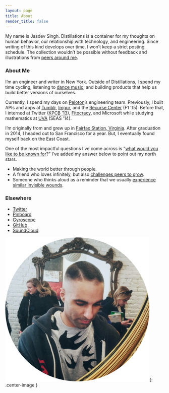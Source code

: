```yaml
---
layout: page
title: About
render_title: false
---
```


My name is Jasdev Singh. Distillations is a container for my thoughts on human behavior, our relationship with technology, and engineering. Since writing of this kind develops over time, I won’t keep a strict posting schedule. The collection wouldn’t be possible without feedback and illustrations from [peers around me](/village).

### About Me

I’m an engineer and writer in New York. Outside of Distillations, I spend my time cycling, listening to [dance music](https://soundcloud.com/jasdev-singh), and building products that help us build better versions of ourselves.

Currently, I spend my days on [Peloton](https://www.onepeloton.com/)’s engineering team. Previously, I built APIs and apps at [Tumblr](https://www.tumblr.com/), [Imgur](https://imgur.com/), and the [Recurse Center](https://www.recurse.com/scout/click?t=bb4cdf5d8bb2835f896d762d5b51cecb) (F1 ’15). Before that, I interned at Twitter ([KPCB ’13](http://kpcbfellows.com/)), [Fitocracy](https://twitter.com/jasdev/status/641428685275447296), and Microsoft while studying mathematics at [UVA](http://www.virginia.edu/) (SEAS ’14).

I’m originally from and grew up in [Fairfax Station, Virginia](http://en.wikipedia.org/wiki/Fairfax_Station,_Virginia). After graduation in 2014, I headed out to San Francisco for a year. But, I eventually found myself back on the East Coast.

One of the most impactful questions I’ve come across is “[what would you like to be known for](https://overcast.fm/+Fg9IeSC2o/0:37)?” I’ve added my answer below to point out my north stars.

- Making the world better through people.
- A friend who loves infinitely, but also [challenges peers to grow](https://twitter.com/jasdev/status/869938469153492999).
- Someone who thinks aloud as a reminder that we usually [experience similar invisible wounds](https://twitter.com/jasdev/status/784511992618971136).

### Elsewhere

- [Twitter](https://twitter.com/jasdev)
- [Pinboard](https://pinboard.in/u:jasdev)
- [Gyroscope](https://gyrosco.pe/jasdev/helix)
- [GitHub](https://github.com/jasdev)
- [SoundCloud](https://soundcloud.com/jasdev-singh)

![](/public/images/about-pic.png){: .center-image }
